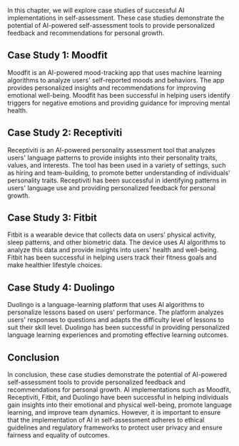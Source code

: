 
In this chapter, we will explore case studies of successful AI implementations in self-assessment. These case studies demonstrate the potential of AI-powered self-assessment tools to provide personalized feedback and recommendations for personal growth.

Case Study 1: Moodfit
---------------------

Moodfit is an AI-powered mood-tracking app that uses machine learning algorithms to analyze users' self-reported moods and behaviors. The app provides personalized insights and recommendations for improving emotional well-being. Moodfit has been successful in helping users identify triggers for negative emotions and providing guidance for improving mental health.

Case Study 2: Receptiviti
-------------------------

Receptiviti is an AI-powered personality assessment tool that analyzes users' language patterns to provide insights into their personality traits, values, and interests. The tool has been used in a variety of settings, such as hiring and team-building, to promote better understanding of individuals' personality traits. Receptiviti has been successful in identifying patterns in users' language use and providing personalized feedback for personal growth.

Case Study 3: Fitbit
--------------------

Fitbit is a wearable device that collects data on users' physical activity, sleep patterns, and other biometric data. The device uses AI algorithms to analyze this data and provide insights into users' health and well-being. Fitbit has been successful in helping users track their fitness goals and make healthier lifestyle choices.

Case Study 4: Duolingo
----------------------

Duolingo is a language-learning platform that uses AI algorithms to personalize lessons based on users' performance. The platform analyzes users' responses to questions and adapts the difficulty level of lessons to suit their skill level. Duolingo has been successful in providing personalized language learning experiences and promoting effective learning outcomes.

Conclusion
----------

In conclusion, these case studies demonstrate the potential of AI-powered self-assessment tools to provide personalized feedback and recommendations for personal growth. AI implementations such as Moodfit, Receptiviti, Fitbit, and Duolingo have been successful in helping individuals gain insights into their emotional and physical well-being, promote language learning, and improve team dynamics. However, it is important to ensure that the implementation of AI in self-assessment adheres to ethical guidelines and regulatory frameworks to protect user privacy and ensure fairness and equality of outcomes.
